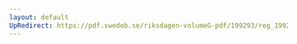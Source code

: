 ```yaml
---
layout: default
UpRedirect: https://pdf.swedeb.se/riksdagen-volumeG-pdf/199293/reg_199293_KU/reg_199293_KU_0006.pdf
---
```

